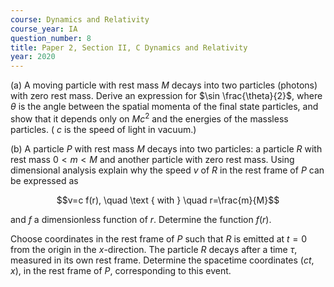 ```yaml
---
course: Dynamics and Relativity
course_year: IA
question_number: 8
title: Paper 2, Section II, C Dynamics and Relativity
year: 2020
---
```




(a) A moving particle with rest mass $M$ decays into two particles (photons) with zero rest mass. Derive an expression for $\sin \frac{\theta}{2}$, where $\theta$ is the angle between the spatial momenta of the final state particles, and show that it depends only on $M c^{2}$ and the energies of the massless particles. ( $c$ is the speed of light in vacuum.)

(b) A particle $P$ with rest mass $M$ decays into two particles: a particle $R$ with rest mass $0<m<M$ and another particle with zero rest mass. Using dimensional analysis explain why the speed $v$ of $R$ in the rest frame of $P$ can be expressed as

$$v=c f(r), \quad \text { with } \quad r=\frac{m}{M}$$

and $f$ a dimensionless function of $r$. Determine the function $f(r)$.

Choose coordinates in the rest frame of $P$ such that $R$ is emitted at $t=0$ from the origin in the $x$-direction. The particle $R$ decays after a time $\tau$, measured in its own rest frame. Determine the spacetime coordinates $(c t, x)$, in the rest frame of $P$, corresponding to this event.